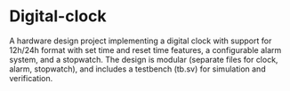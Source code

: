 # Digital-clock
A hardware design project implementing a digital clock with support for 12h/24h format with set time and reset time features, a configurable alarm system, and a stopwatch. The design is modular (separate files for clock, alarm, stopwatch), and includes a testbench (tb.sv) for simulation and verification.
